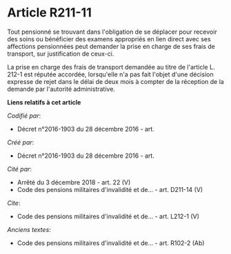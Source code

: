 # Article R211-11

Tout pensionné se trouvant dans l'obligation de se déplacer pour recevoir des soins ou bénéficier des examens appropriés en
lien direct avec ses affections pensionnées peut demander la prise en charge de ses frais de transport, sur justification de
ceux-ci.

La prise en charge des frais de transport demandée au titre de l'article L. 212-1 est réputée accordée, lorsqu'elle n'a pas
fait l'objet d'une décision expresse de rejet dans le délai de deux mois à compter de la réception de la demande par
l'autorité administrative.

**Liens relatifs à cet article**

_Codifié par_:

  - Décret n°2016-1903 du 28 décembre 2016 - art.

_Créé par_:

  - Décret n°2016-1903 du 28 décembre 2016 - art.

_Cité par_:

  - Arrêté du 3 décembre 2018 - art. 22 (V)
  - Code des pensions militaires d'invalidité et de... - art. D211-14 (V)

_Cite_:

  - Code des pensions militaires d'invalidité et de... - art. L212-1 (V)

_Anciens textes_:

  - Code des pensions militaires d'invalidité et de... - art. R102-2 (Ab)
